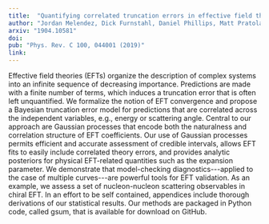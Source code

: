 ```yaml
---
title:  "Quantifying correlated truncation errors in effective field theory"
author: "Jordan Melendez, Dick Furnstahl, Daniel Phillips, Matt Pratola, and Sarah Wesolowski"
arxiv: "1904.10581"
doi: 
pub: "Phys. Rev. C 100, 044001 (2019)"
link: 
---
```


Effective field theories (EFTs) organize the description of complex systems into an infinite sequence of decreasing importance. Predictions are made with a finite number of terms, which induces a truncation error that is often left unquantified. We formalize the notion of EFT convergence and propose a Bayesian truncation error model for predictions that are correlated across the independent variables, e.g., energy or scattering angle. Central to our approach are Gaussian processes that encode both the naturalness and correlation structure of EFT coefficients. Our use of Gaussian processes permits efficient and accurate assessment of credible intervals, allows EFT fits to easily include correlated theory errors, and provides analytic posteriors for physical EFT-related quantities such as the expansion parameter. We demonstrate that model-checking diagnostics---applied to the case of multiple curves---are powerful tools for EFT validation. As an example, we assess a set of nucleon-nucleon scattering observables in chiral EFT. In an effort to be self contained, appendices include thorough derivations of our statistical results. Our methods are packaged in Python code, called gsum, that is available for download on GitHub. 
